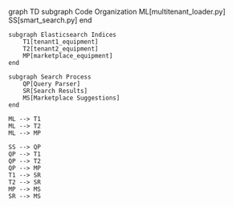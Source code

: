 graph TD
    subgraph Code Organization
        ML[multitenant_loader.py]
        SS[smart_search.py]
    end

    subgraph Elasticsearch Indices
        T1[tenant1_equipment]
        T2[tenant2_equipment]
        MP[marketplace_equipment]
    end

    subgraph Search Process
        QP[Query Parser]
        SR[Search Results]
        MS[Marketplace Suggestions]
    end

    ML --> T1
    ML --> T2
    ML --> MP
    
    SS --> QP
    QP --> T1
    QP --> T2
    QP --> MP
    T1 --> SR
    T2 --> SR
    MP --> MS
    SR --> MS